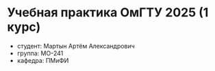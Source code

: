 # Учебная практика ОмГТУ 2025 (1 курс)

- студент: Мартын Артём Александрович
- группа: МО-241 
- кафедра: ПМиФИ